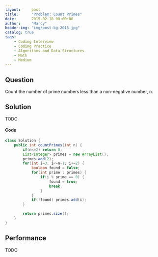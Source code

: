 ```yaml
---
layout:     post
title:      "Problem: Count Primes"
date:       2015-02-18 00:00:00
author:     "Marcy"
header-img: "img/post-bg-2015.jpg"
catalog: true
tags:
    - Coding Interview
    - Coding Practice
    - Algorithms and Data Structures
    - Math
    - Medium
---
```


## Question

Count the number of prime numbers less than a non-negative number, n.

## Solution
TODO

#### Code
```java
class Solution {
    public int countPrimes(int n) {
        if(n<=2) return 0;
        List<Integer> primes = new ArrayList();
        primes.add(2);
        for(int i=3; i<=n-1; i+=2) {
            boolean found = false;
            for(int prime : primes) {
                if(i % prime == 0) {
                    found = true;
                    break;
                }
            }
            if(!found) primes.add(i);
        }
        
        return primes.size();
    }
}
```

## Performance
TODO
